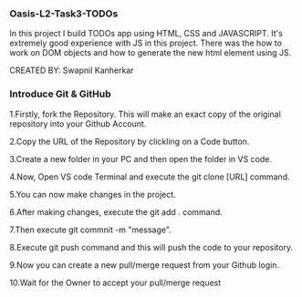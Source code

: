 ###  Oasis-L2-Task3-TODOs

In this project I build TODOs app using HTML, CSS and JAVASCRIPT. It's extremely good experience with JS in this project. There was the how to work on DOM objects and how to generate the new html element using JS.

CREATED BY: Swapnil Kanherkar

###  Introduce Git & GitHub
1.Firstly, fork the Repository. This will make an exact copy of the original repository into your Github Account.

2.Copy the URL of the Repository by clickling on a Code button.

3.Create a new folder in your PC and then open the folder in VS code.

4.Now, Open VS code Terminal and execute the git clone [URL] command.

5.You can now make changes in the project.

6.After making changes, execute the git add . command.

7.Then execute git commnit -m "message".

8.Execute git push command and this will push the code to your repository.

9.Now you can create a new pull/merge request from your Github login.

10.Wait for the Owner to accept your pull/merge request
